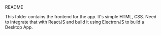 README

This folder contains the frontend for the app. It's simple HTML, CSS. Need to integrate that with ReactJS and build it using ElectronJS to build a Desktop App.